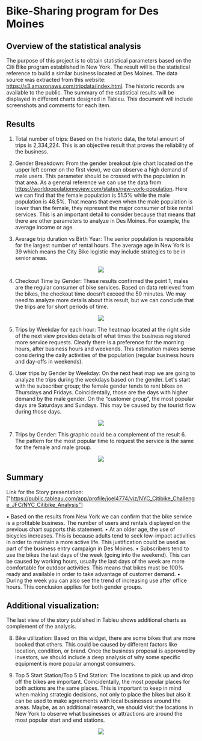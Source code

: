 # Bike-Sharing program for Des Moines

## Overview of the statistical analysis

The purpose of this project is to obtain statistical parameters based on the Citi Bike program established in New York. The result will be the statistical reference to build a similar business located at Des Moines. The data source was extracted from this website: https://s3.amazonaws.com/tripdata/index.html. The historic records are available to the public. The summary of the statistical results will be displayed in different charts designed in Tableu. This document will include screenshots and comments for each item. 

## Results

1. Total number of trips: Based on the historic data, the total amount of trips is 2,334,224. This is an objective result that proves the reliability of the business. 

2. Gender Breakdown: From the gender breakout (pie chart located on the upper left corner on the first view), we can observe a high demand of male users. This parameter should be crossed with the population in that area. As a general reference we can use the data from https://worldpopulationreview.com/states/new-york-population. Here we can find that the female population is 51.5% while the male population is 48.5%. That means that even when the male population is lower than the female, they represent the major consumer of bike rental services. This is an important detail to consider because that means that there are other parameters to analyze in Des Moines. For example, the average income or age. 

3. Average trip duration vs Birth Year: The senior population is responsible for the largest number of rental hours. The average age in New York is 39 which means the City Bike logistic may include strategies to be in senior areas.

<p align="center"><img src="https://user-images.githubusercontent.com/88695570/143278034-ea54b109-1b05-47b5-b602-7fc8cdb92a98.png">

4. Checkout Time by Gender: These results confirmed the point 1, males are the regular consumer of bike services. Based on data retrieved from the bikes, the checkout time doesn’t exceed the 50 minutes. We may need to analyze more details about this result, but we can conclude that the trips are for short periods of time. 

<p align="center"><img src="https://user-images.githubusercontent.com/88695570/143278058-6a81d6fa-ce7d-487a-9c76-3964dc1e291d.png">

5. Trips by Weekday for each hour: The heatmap located at the right side of the next view provides details of what times the business registered more service requests. Clearly there is a preference for the morning hours, after business hours and weekends. This estimation makes sense considering the daily activities of the population (regular business hours and day-offs in weekends).
  
6. User trips by Gender by Weekday: On the next heat map we are going to analyze the trips during the weekdays based on the gender. Let's start with the subscriber group; the female gender tends to rent bikes on Thursdays and Fridays. Coincidentally, those are the days with higher demand by the male gender. On the “customer group”, the most popular days are Saturdays and Sundays. This may be caused by the tourist flow during those days.  

<p align="center"><img src="https://user-images.githubusercontent.com/88695570/143278092-78bcb7c4-fa13-48a8-ac64-2d82dc648f4b.png">

7. Trips by Gender: This graphic could be a complement of the result 6. The pattern for the most popular time to request the service is the same for the female and male group.

<p align="center"><img src="https://user-images.githubusercontent.com/88695570/143278120-edb40c73-9fdd-4218-858f-563dd64fe184.png">

## Summary

Link for the Story presentation: ["https://public.tableau.com/app/profile/joel4774/viz/NYC_Citibike_Challenge_JFC/NYC_Citibike_Analysis"]

•	Based on the results from New York we can confirm that the bike service is a profitable business. The number of users and rentals displayed on the previous chart supports this statement.
•	At an older age, the use of bicycles increases. This is because adults tend to seek low-impact activities in order to maintain a more active life. This justification could be used as part of the business entry campaign in Des Moines.
•	Subscribers tend to use the bikes the last days of the week (going into the weekend). This can be caused by working hours, usually the last days of the week are more comfortable for outdoor activities. This means that bikes must be 100% ready and available in order to take advantage of customer demand. 
•	During the week you can also see the trend of increasing use after office hours. This conclusion applies for both gender groups.

## Additional visualization:

The last view of the story published in Tableu shows additional charts as complement of the analysis.
  
8.	Bike utilization: Based on this widget, there are some bikes that are more booked that others. This could be caused by different factors like location, condition, or brand. Once the business proposal is approved by investors, we should include a deep analysis of why some specific equipment is more popular amongst consumers.

9.  Top 5 Start Station/Top 5 End Station: The locations to pick up and drop off the bikes are important. Coincidentally, the most popular places for both actions are the same places. This is important to keep in mind when making strategic decisions, not only to place the bikes but also it can be used to make agreements with local businesses around the areas. Maybe, as an additional research, we should visit the locations in New York to observe what businesses or attractions are around the most popular start and end stations.

<p align="center"><img src="https://user-images.githubusercontent.com/88695570/143278148-1ccb1e41-3501-478d-a317-d9899b4e03ba.png">


